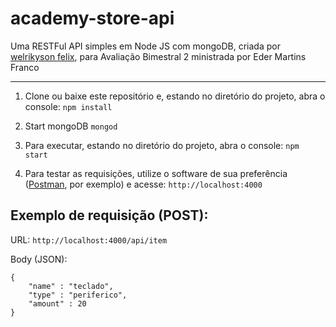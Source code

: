 # academy-store-api

Uma RESTFul API simples em Node JS com mongoDB, criada por [welrikyson felix](https://github.com/welrikyson), para Avaliação Bimestral 2 ministrada por Eder Martins Franco

---

1) Clone ou baixe este repositório e, estando no diretório do projeto, abra o console: 
`npm install`
1) Start mongoDB
`mongod`
1) Para executar, estando no diretório do projeto, abra o console: 
`npm start`

3) Para testar as requisições, utilize o software de sua preferência ([Postman](https://chrome.google.com/webstore/detail/postman/fhbjgbiflinjbdggehcddcbncdddomop), por exemplo) e acesse:
`http://localhost:4000`

## Exemplo de requisição (POST):

URL:
`http://localhost:4000/api/item`

Body (JSON):
```
{	
	"name" : "teclado",
	"type" : "periferico",
	"amount" : 20
}
```
